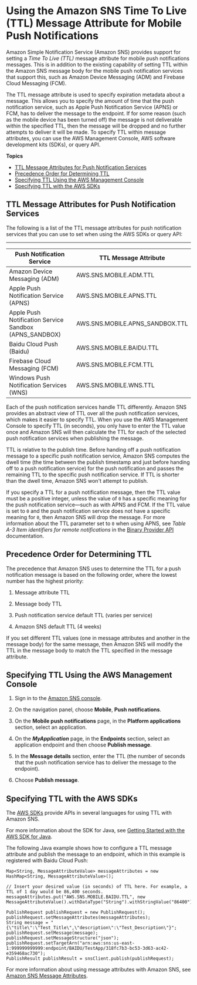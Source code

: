 # Using the Amazon SNS Time To Live \(TTL\) Message Attribute for Mobile Push Notifications<a name="sns-ttl"></a>

Amazon Simple Notification Service \(Amazon SNS\) provides support for setting a *Time To Live \(TTL\)* message attribute for mobile push notifications messages\. This is in addition to the existing capability of setting TTL within the Amazon SNS message body for the mobile push notification services that support this, such as Amazon Device Messaging \(ADM\) and Firebase Cloud Messaging \(FCM\)\.

The TTL message attribute is used to specify expiration metadata about a message\. This allows you to specify the amount of time that the push notification service, such as Apple Push Notification Service \(APNS\) or FCM, has to deliver the message to the endpoint\. If for some reason \(such as the mobile device has been turned off\) the message is not deliverable within the specified TTL, then the message will be dropped and no further attempts to deliver it will be made\. To specify TTL within message attributes, you can use the AWS Management Console, AWS software development kits \(SDKs\), or query API\. 

**Topics**
+ [TTL Message Attributes for Push Notification Services](#sns-ttl-msg-attrib)
+ [Precedence Order for Determining TTL](#sns-ttl-precedence)
+ [Specifying TTL Using the AWS Management Console](#sns-ttl-console)
+ [Specifying TTL with the AWS SDKs](#sns-ttl-sdk)

## TTL Message Attributes for Push Notification Services<a name="sns-ttl-msg-attrib"></a>

The following is a list of the TTL message attributes for push notification services that you can use to set when using the AWS SDKs or query API:


****  

| Push Notification Service | TTL Message Attribute | 
| --- | --- | 
| Amazon Device Messaging \(ADM\) | AWS\.SNS\.MOBILE\.ADM\.TTL | 
| Apple Push Notification Service \(APNS\) | AWS\.SNS\.MOBILE\.APNS\.TTL | 
| Apple Push Notification Service Sandbox \(APNS\_SANDBOX\) | AWS\.SNS\.MOBILE\.APNS\_SANDBOX\.TTL | 
| Baidu Cloud Push \(Baidu\) | AWS\.SNS\.MOBILE\.BAIDU\.TTL | 
| Firebase Cloud Messaging \(FCM\) | AWS\.SNS\.MOBILE\.FCM\.TTL | 
| Windows Push Notification Services \(WNS\) | AWS\.SNS\.MOBILE\.WNS\.TTL | 

Each of the push notification services handle TTL differently\. Amazon SNS provides an abstract view of TTL over all the push notification services, which makes it easier to specify TTL\. When you use the AWS Management Console to specify TTL \(in seconds\), you only have to enter the TTL value once and Amazon SNS will then calculate the TTL for each of the selected push notification services when publishing the message\. 

 TTL is relative to the publish time\. Before handing off a push notification message to a specific push notification service, Amazon SNS computes the dwell time \(the time between the publish timestamp and just before handing off to a push notification service\) for the push notification and passes the remaining TTL to the specific push notification service\. If TTL is shorter than the dwell time, Amazon SNS won't attempt to publish\. 

If you specify a TTL for a push notification message, then the TTL value must be a positive integer, unless the value of `0` has a specific meaning for the push notification service—such as with APNS and FCM\. If the TTL value is set to `0` and the push notification service does not have a specific meaning for `0`, then Amazon SNS will drop the message\. For more information about the TTL parameter set to `0` when using APNS, see *Table A\-3 Item identifiers for remote notifications* in the [Binary Provider API](https://developer.apple.com/library/content/documentation/NetworkingInternet/Conceptual/RemoteNotificationsPG/BinaryProviderAPI.html) documentation\.

## Precedence Order for Determining TTL<a name="sns-ttl-precedence"></a>

The precedence that Amazon SNS uses to determine the TTL for a push notification message is based on the following order, where the lowest number has the highest priority: 

1. Message attribute TTL

1. Message body TTL

1. Push notification service default TTL \(varies per service\)

1. Amazon SNS default TTL \(4 weeks\)

If you set different TTL values \(one in message attributes and another in the message body\) for the same message, then Amazon SNS will modify the TTL in the message body to match the TTL specified in the message attribute\.

## Specifying TTL Using the AWS Management Console<a name="sns-ttl-console"></a>

1. Sign in to the [Amazon SNS console](https://console.aws.amazon.com/sns/)\.

1. On the navigation panel, choose **Mobile**, **Push notifications**\.

1. On the **Mobile push notifications** page, in the **Platform applications** section, select an application\.

1. On the ***MyApplication*** page, in the **Endpoints** section, select an application endpoint and then choose **Publish message**\.

1. In the **Message details** section, enter the TTL \(the number of seconds that the push notification service has to deliver the message to the endpoint\)\.

1. Choose **Publish message**\.

## Specifying TTL with the AWS SDKs<a name="sns-ttl-sdk"></a>

The [AWS SDKs](http://aws.amazon.com/tools/) provide APIs in several languages for using TTL with Amazon SNS\. 

For more information about the SDK for Java, see [Getting Started with the AWS SDK for Java](https://aws.amazon.com/developers/getting-started/java/)\.

The following Java example shows how to configure a TTL message attribute and publish the message to an endpoint, which in this example is registered with Baidu Cloud Push:

```
Map<String, MessageAttributeValue> messageAttributes = new HashMap<String, MessageAttributeValue>();

// Insert your desired value (in seconds) of TTL here. For example, a TTL of 1 day would be 86,400 seconds. 
messageAttributes.put("AWS.SNS.MOBILE.BAIDU.TTL", new MessageAttributeValue().withDataType("String").withStringValue("86400"));

PublishRequest publishRequest = new PublishRequest();
publishRequest.setMessageAttributes(messageAttributes);
String message = "{\"title\":\"Test_Title\",\"description\":\"Test_Description\"}";
publishRequest.setMessage(message);
publishRequest.setMessageStructure("json");
publishRequest.setTargetArn("arn:aws:sns:us-east-1:999999999999:endpoint/BAIDU/TestApp/318fc7b3-bc53-3d63-ac42-e359468ac730");
PublishResult publishResult = snsClient.publish(publishRequest);
```

For more information about using message attributes with Amazon SNS, see [Amazon SNS Message Attributes](sns-message-attributes.md)\. 